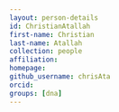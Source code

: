 ```yaml
---
layout: person-details
id: ChristianAtallah
first-name: Christian
last-name: Atallah
collection: people
affiliation:
homepage:
github_username: chrisAta
orcid:
groups: [dna]
---
```

